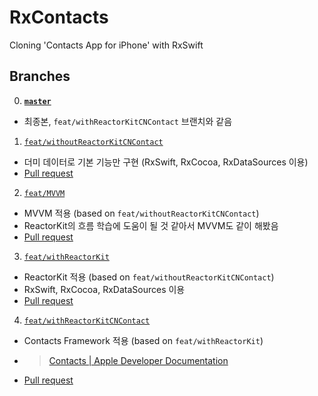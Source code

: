 # RxContacts
Cloning 'Contacts App for iPhone' with RxSwift

## Branches
0. [**`master`**](../../tree/master)
  - 최종본, `feat/withReactorKitCNContact` 브랜치와 같음
1. [`feat/withoutReactorKitCNContact`](../../tree/feat/withoutReactorKitCNContact)
  - 더미 데이터로 기본 기능만 구현 (RxSwift, RxCocoa, RxDataSources 이용)
  - [Pull request](https://github.com/kyungpyoda/RxContacts/pull/1)
2. [`feat/MVVM`](../../tree/feat/MVVM)
  - MVVM 적용 (based on `feat/withoutReactorKitCNContact`)
  - ReactorKit의 흐름 학습에 도움이 될 것 같아서 MVVM도 같이 해봤음
  - [Pull request](https://github.com/kyungpyoda/RxContacts/pull/3)
3. [`feat/withReactorKit`](../../tree/feat/withReactorKit)
  - ReactorKit 적용 (based on `feat/withoutReactorKitCNContact`)
  - RxSwift, RxCocoa, RxDataSources 이용
  - [Pull request](https://github.com/kyungpyoda/RxContacts/pull/2)
4. [`feat/withReactorKitCNContact`](../../tree/feat/withoutReactorKitCNContact)
  - Contacts Framework 적용 (based on `feat/withReactorKit`)
  - > [Contacts | Apple Developer Documentation](https://developer.apple.com/documentation/contacts)
  - [Pull request](https://github.com/kyungpyoda/RxContacts/pull/4)
